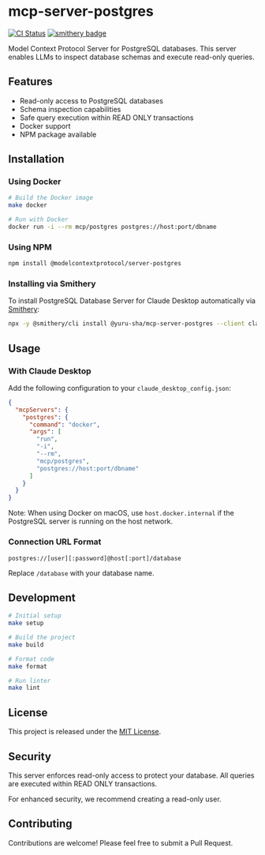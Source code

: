 # mcp-server-postgres
[![CI Status](https://github.com/yuru-sha/mcp-server-postgres/actions/workflows/ci.yml/badge.svg)](https://github.com/yuru-sha/mcp-server-postgres/actions)
[![smithery badge](https://smithery.ai/badge/@yuru-sha/mcp-server-postgres)](https://smithery.ai/server/@yuru-sha/mcp-server-postgres)

Model Context Protocol Server for PostgreSQL databases. This server enables LLMs to inspect database schemas and execute read-only queries.

## Features

- Read-only access to PostgreSQL databases
- Schema inspection capabilities
- Safe query execution within READ ONLY transactions
- Docker support
- NPM package available

## Installation

### Using Docker

```bash
# Build the Docker image
make docker

# Run with Docker
docker run -i --rm mcp/postgres postgres://host:port/dbname
```

### Using NPM

```bash
npm install @modelcontextprotocol/server-postgres
```

### Installing via Smithery

To install PostgreSQL Database Server for Claude Desktop automatically via [Smithery](https://smithery.ai/server/@yuru-sha/mcp-server-postgres):

```bash
npx -y @smithery/cli install @yuru-sha/mcp-server-postgres --client claude
```

## Usage

### With Claude Desktop

Add the following configuration to your `claude_desktop_config.json`:

```json
{
  "mcpServers": {
    "postgres": {
      "command": "docker",
      "args": [
        "run",
        "-i",
        "--rm",
        "mcp/postgres",
        "postgres://host:port/dbname"
      ]
    }
  }
}
```

Note: When using Docker on macOS, use `host.docker.internal` if the PostgreSQL server is running on the host network.

### Connection URL Format

```
postgres://[user][:password]@host[:port]/database
```

Replace `/database` with your database name.

## Development

```bash
# Initial setup
make setup

# Build the project
make build

# Format code
make format

# Run linter
make lint
```

## License

This project is released under the [MIT License](LICENSE).

## Security

This server enforces read-only access to protect your database. All queries are executed within READ ONLY transactions.

For enhanced security, we recommend creating a read-only user.

## Contributing

Contributions are welcome! Please feel free to submit a Pull Request.
